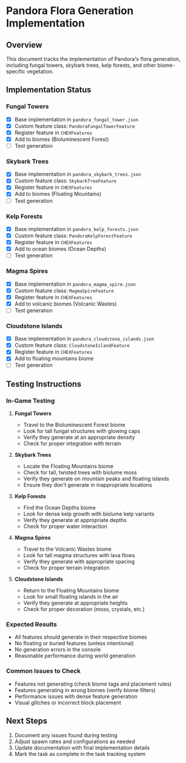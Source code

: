 # Pandora Flora Generation Implementation

## Overview

This document tracks the implementation of Pandora's flora generation, including fungal towers, skybark trees, kelp forests, and other biome-specific vegetation.

## Implementation Status

### Fungal Towers

- [x] Base implementation in `pandora_fungal_tower.json`
- [x] Custom feature class: `PandoraFungalTowerFeature`
- [x] Register feature in `CHEXFeatures`
- [x] Add to biomes (Bioluminescent Forest)
- [ ] Test generation

### Skybark Trees

- [x] Base implementation in `pandora_skybark_trees.json`
- [x] Custom feature class: `SkybarkTreeFeature`
- [x] Register feature in `CHEXFeatures`
- [x] Add to biomes (Floating Mountains)
- [ ] Test generation

### Kelp Forests

- [x] Base implementation in `pandora_kelp_forests.json`
- [x] Custom feature class: `PandoraKelpForestFeature`
- [x] Register feature in `CHEXFeatures`
- [x] Add to ocean biomes (Ocean Depths)
- [ ] Test generation

### Magma Spires

- [x] Base implementation in `pandora_magma_spire.json`
- [x] Custom feature class: `MagmaSpireFeature`
- [x] Register feature in `CHEXFeatures`
- [x] Add to volcanic biomes (Volcanic Wastes)
- [ ] Test generation

### Cloudstone Islands

- [x] Base implementation in `pandora_cloudstone_islands.json`
- [x] Custom feature class: `CloudstoneIslandFeature`
- [x] Register feature in `CHEXFeatures`
- [x] Add to floating mountains biome
- [ ] Test generation

## Testing Instructions

### In-Game Testing

1. **Fungal Towers**

   - Travel to the Bioluminescent Forest biome
   - Look for tall fungal structures with glowing caps
   - Verify they generate at an appropriate density
   - Check for proper integration with terrain

2. **Skybark Trees**

   - Locate the Floating Mountains biome
   - Check for tall, twisted trees with biolume moss
   - Verify they generate on mountain peaks and floating islands
   - Ensure they don't generate in inappropriate locations

3. **Kelp Forests**

   - Find the Ocean Depths biome
   - Look for dense kelp growth with biolume kelp variants
   - Verify they generate at appropriate depths
   - Check for proper water interaction

4. **Magma Spires**

   - Travel to the Volcanic Wastes biome
   - Look for tall magma structures with lava flows
   - Verify they generate with appropriate spacing
   - Check for proper terrain integration

5. **Cloudstone Islands**
   - Return to the Floating Mountains biome
   - Look for small floating islands in the air
   - Verify they generate at appropriate heights
   - Check for proper decoration (moss, crystals, etc.)

### Expected Results

- All features should generate in their respective biomes
- No floating or buried features (unless intentional)
- No generation errors in the console
- Reasonable performance during world generation

### Common Issues to Check

- Features not generating (check biome tags and placement rules)
- Features generating in wrong biomes (verify biome filters)
- Performance issues with dense feature generation
- Visual glitches or incorrect block placement

## Next Steps

1. Document any issues found during testing
2. Adjust spawn rates and configurations as needed
3. Update documentation with final implementation details
4. Mark the task as complete in the task tracking system
